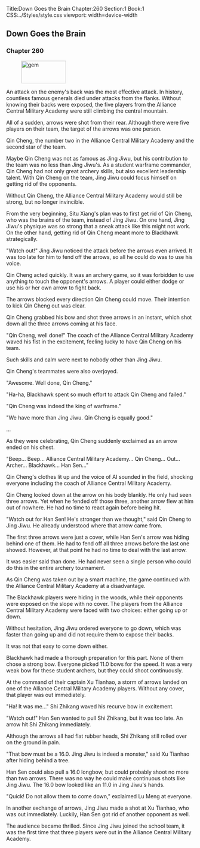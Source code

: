 Title:Down Goes the Brain 
Chapter:260 
Section:1 
Book:1 
CSS:../Styles/style.css 
viewport: width=device-width
  
## Down Goes the Brain
### Chapter 260 
<figure>
	<img src="../Images/gem.gif" alt="gem" id="gem" width="120" height="60" />
</figure>
  

  
  An attack on the enemy's back was the most effective attack. In history, countless famous generals died under attacks from the flanks. Without knowing their backs were exposed, the five players from the Alliance Central Military Academy were still climbing the central mountain.

All of a sudden, arrows were shot from their rear. Although there were five players on their team, the target of the arrows was one person.

Qin Cheng, the number two in the Alliance Central Military Academy and the second star of the team.

Maybe Qin Cheng was not as famous as Jing Jiwu, but his contribution to the team was no less than Jing Jiwu's. As a student warframe commander, Qin Cheng had not only great archery skills, but also excellent leadership talent. With Qin Cheng on the team, Jing Jiwu could focus himself on getting rid of the opponents.

Without Qin Cheng, the Alliance Central Military Academy would still be strong, but no longer invincible.

From the very beginning, Situ Xiang's plan was to first get rid of Qin Cheng, who was the brains of the team, instead of Jing Jiwu. On one hand, Jing Jiwu's physique was so strong that a sneak attack like this might not work. On the other hand, getting rid of Qin Cheng meant more to Blackhawk strategically.

"Watch out!" Jing Jiwu noticed the attack before the arrows even arrived. It was too late for him to fend off the arrows, so all he could do was to use his voice.

Qin Cheng acted quickly. It was an archery game, so it was forbidden to use anything to touch the opponent's arrows. A player could either dodge or use his or her own arrow to fight back.

The arrows blocked every direction Qin Cheng could move. Their intention to kick Qin Cheng out was clear.

Qin Cheng grabbed his bow and shot three arrows in an instant, which shot down all the three arrows coming at his face.

"Qin Cheng, well done!" The coach of the Alliance Central Military Academy waved his fist in the excitement, feeling lucky to have Qin Cheng on his team.

Such skills and calm were next to nobody other than Jing Jiwu.

Qin Cheng's teammates were also overjoyed.

"Awesome. Well done, Qin Cheng."

"Ha-ha, Blackhawk spent so much effort to attack Qin Cheng and failed."

"Qin Cheng was indeed the king of warframe."

"We have more than Jing Jiwu. Qin Cheng is equally good."

…

As they were celebrating, Qin Cheng suddenly exclaimed as an arrow ended on his chest.

"Beep… Beep… Alliance Central Military Academy… Qin Cheng… Out… Archer… Blackhawk… Han Sen…"

Qin Cheng's clothes lit up and the voice of AI sounded in the field, shocking everyone including the coach of Alliance Central Military Academy.

Qin Cheng looked down at the arrow on his body blankly. He only had seen three arrows. Yet when he fended off those three, another arrow flew at him out of nowhere. He had no time to react again before being hit.

"Watch out for Han Sen! He's stronger than we thought," said Qin Cheng to Jing Jiwu. He already understood where that arrow came from.

The first three arrows were just a cover, while Han Sen's arrow was hiding behind one of them. He had to fend off all three arrows before the last one showed. However, at that point he had no time to deal with the last arrow.

It was easier said than done. He had never seen a single person who could do this in the entire archery tournament.

As Qin Cheng was taken out by a smart machine, the game continued with the Alliance Central Military Academy at a disadvantage.

The Blackhawk players were hiding in the woods, while their opponents were exposed on the slope with no cover. The players from the Alliance Central Military Academy were faced with two choices: either going up or down.

Without hesitation, Jing Jiwu ordered everyone to go down, which was faster than going up and did not require them to expose their backs.

It was not that easy to come down either.

Blackhawk had made a thorough preparation for this part. None of them chose a strong bow. Everyone picked 11.0 bows for the speed. It was a very weak bow for these student archers, but they could shoot continuously.

At the command of their captain Xu Tianhao, a storm of arrows landed on one of the Alliance Central Military Academy players. Without any cover, that player was out immediately.

"Ha! It was me…" Shi Zhikang waved his recurve bow in excitement.

"Watch out!" Han Sen wanted to pull Shi Zhikang, but it was too late. An arrow hit Shi Zhikang immediately.

Although the arrows all had flat rubber heads, Shi Zhikang still rolled over on the ground in pain.

"That bow must be a 16.0. Jing Jiwu is indeed a monster," said Xu Tianhao after hiding behind a tree.

Han Sen could also pull a 16.0 longbow, but could probably shoot no more than two arrows. There was no way he could make continuous shots like Jing Jiwu. The 16.0 bow looked like an 11.0 in Jing Jiwu's hands.

"Quick! Do not allow them to come down," exclaimed Lu Meng at everyone.

In another exchange of arrows, Jing Jiwu made a shot at Xu Tianhao, who was out immediately. Luckily, Han Sen got rid of another opponent as well.

The audience became thrilled. Since Jing Jiwu joined the school team, it was the first time that three players were out in the Alliance Central Military Academy.
